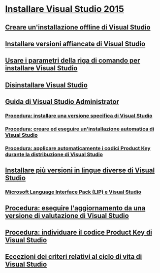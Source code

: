 # [Installare Visual Studio 2015](install-visual-studio-2015.md)
## [Creare un'installazione offline di Visual Studio](create-an-offline-installation-of-visual-studio.md)
## [Installare versioni affiancate di Visual Studio](install-visual-studio-versions-side-by-side.md)
## [Usare i parametri della riga di comando per installare Visual Studio](use-command-line-parameters-to-install-visual-studio.md)
## [Disinstallare Visual Studio](uninstall-visual-studio.md)
## [Guida di Visual Studio Administrator](visual-studio-administrator-guide.md)
### [Procedura: installare una versione specifica di Visual Studio](how-to-install-a-specific-release-of-visual-studio.md)
### [Procedura: creare ed eseguire un'installazione automatica di Visual Studio](how-to-create-and-run-an-unattended-installation-of-visual-studio.md)
### [Procedura: applicare automaticamente i codici Product Key durante la distribuzione di Visual Studio](how-to-automatically-apply-product-keys-when-deploying-visual-studio.md)
## [Installare più versioni in lingue diverse di Visual Studio](install-multiple-language-versions-of-visual-studio.md)
### [Microsoft Language Interface Pack (LIP) e Visual Studio](microsoft-language-interface-packs-lips-and-visual-studio.md)
## [Procedura: eseguire l'aggiornamento da una versione di valutazione di Visual Studio](how-to-upgrade-from-a-trial-edition-of-visual-studio.md)
## [Procedura: individuare il codice Product Key di Visual Studio](how-to-locate-the-visual-studio-product-key.md)
## [Eccezioni dei criteri relativi al ciclo di vita di Visual Studio](visual-studio-lifecycle-policy-exceptions.md)
